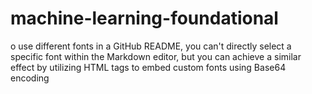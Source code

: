 # machine-learning-foundational
o use different fonts in a GitHub README, you can't directly select a specific font within the Markdown editor, but you can achieve a similar effect by utilizing HTML tags to embed custom fonts using Base64 encoding
